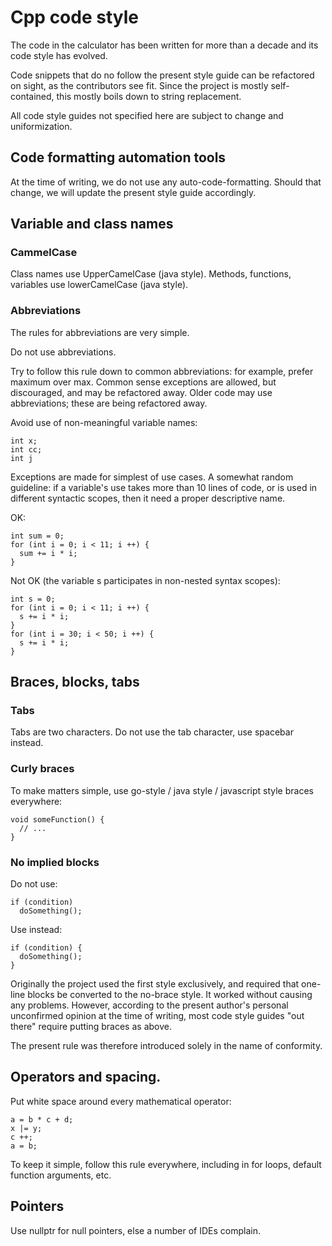 # Cpp code style

The code in the calculator has been written for more than a decade
and its code style has evolved. 

Code snippets that do no follow the present style guide can be refactored on 
sight, as the contributors see fit. Since the project is mostly self-contained, 
this mostly boils down to string replacement.

All code style guides not specified here are subject to change and 
uniformization.

## Code formatting automation tools

At the time of writing, we do not use any auto-code-formatting.
Should that change, we will update the present style guide accordingly.

## Variable and class names

### CammelCase
Class names use UpperCamelCase (java style). Methods, functions, variables use 
lowerCamelCase (java style).

### Abbreviations

The rules for abbreviations are very simple. 

Do not use abbreviations.

Try to follow this rule down to common abbreviations: for example, 
prefer maximum over max. Common sense exceptions are allowed, but discouraged, 
and may be refactored away. Older code may use abbreviations; these are being 
refactored away.

Avoid use of non-meaningful variable names:

```
int x;
int cc;
int j
```

Exceptions are made for simplest of use cases. A somewhat random guideline: if 
a variable's use takes more than 10 lines of code, or is used in different 
syntactic scopes, then it need a proper descriptive name.

OK:
```
int sum = 0;
for (int i = 0; i < 11; i ++) {
  sum += i * i;
}
```

Not OK (the variable s participates in non-nested syntax scopes):
``` 
int s = 0;
for (int i = 0; i < 11; i ++) {
  s += i * i;
}
for (int i = 30; i < 50; i ++) {
  s += i * i;
}
```

## Braces, blocks, tabs

### Tabs
Tabs are two characters. Do not use the tab character, use spacebar instead.

### Curly braces
To make matters simple, use go-style / java style / javascript style braces 
everywhere:
```
void someFunction() {
  // ...
}
```

### No implied blocks
Do not use:
```
if (condition)
  doSomething();
```
Use instead:
```
if (condition) {
  doSomething();
}
```
Originally the project used the first style exclusively, and required that 
one-line blocks be converted to the no-brace style. It worked without causing 
any problems. However, according to the present author's personal unconfirmed 
opinion at the time of writing, most code style guides "out there" require putting 
braces as above. 

The present rule was therefore introduced solely in the name of conformity.

## Operators and spacing.
Put white space around every mathematical operator:

``` 
a = b * c + d;
x |= y;
c ++;
a = b;
```
To keep it simple, follow this rule everywhere, including in for loops, default 
function arguments, etc.

## Pointers
Use nullptr for null pointers, else a number of IDEs complain.


